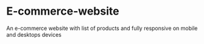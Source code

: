 # E-commerce-website
An e-commerce website with list of products and fully responsive on mobile and desktops devices
